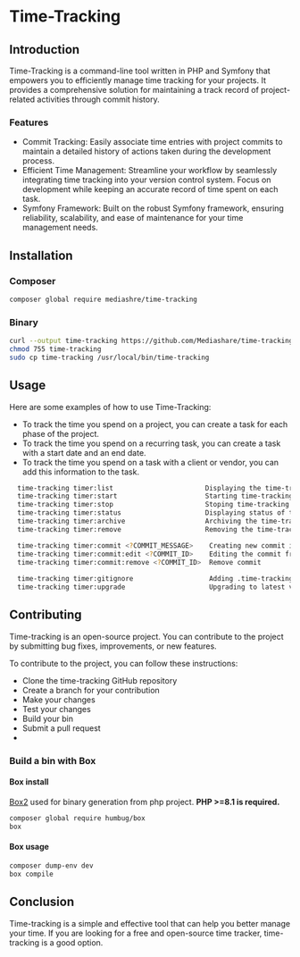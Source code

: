 # Time-Tracking
## Introduction
Time-Tracking is a command-line tool written in PHP and Symfony that empowers you to efficiently manage time tracking for your projects. It provides a comprehensive solution for maintaining a track record of project-related activities through commit history.
### Features
- Commit Tracking: Easily associate time entries with project commits to maintain a detailed history of actions taken during the development process.
- Efficient Time Management: Streamline your workflow by seamlessly integrating time tracking into your version control system. Focus on development while keeping an accurate record of time spent on each task.
- Symfony Framework: Built on the robust Symfony framework, ensuring reliability, scalability, and ease of maintenance for your time management needs.
## Installation
### Composer
```bash
composer global require mediashre/time-tracking
```
### Binary
```bash
curl --output time-tracking https://github.com/Mediashare/time-tracking/raw/master/time-tracking
chmod 755 time-tracking
sudo cp time-tracking /usr/local/bin/time-tracking
```
## Usage
Here are some examples of how to use Time-Tracking:
- To track the time you spend on a project, you can create a task for each phase of the project.
- To track the time you spend on a recurring task, you can create a task with a start date and an end date.
- To track the time you spend on a task with a client or vendor, you can add this information to the task.

```bash
  time-tracking timer:list                       Displaying the time-tracking list
  time-tracking timer:start                      Starting time-tracking step selected
  time-tracking timer:stop                       Stoping time-tracking step selected
  time-tracking timer:status                     Displaying status of time-tracking selected
  time-tracking timer:archive                    Archiving the time-tracking selected
  time-tracking timer:remove                     Removing the time-tracking selected

  time-tracking timer:commit <?COMMIT_MESSAGE>    Creating new commit into time-tracking selected
  time-tracking timer:commit:edit <?COMMIT_ID>    Editing the commit from time-tracking selected
  time-tracking timer:commit:remove <?COMMIT_ID>  Remove commit
  
  time-tracking timer:gitignore                   Adding .time-tracking rule into .gitgnore
  time-tracking timer:upgrade                     Upgrading to latest version of Time-Tracking
```
## Contributing
Time-tracking is an open-source project. You can contribute to the project by submitting bug fixes, improvements, or new features.

To contribute to the project, you can follow these instructions:
- Clone the time-tracking GitHub repository
- Create a branch for your contribution
- Make your changes
- Test your changes
- Build your bin
- Submit a pull request
- 
### Build a bin with Box
#### Box install
[Box2](https://github.com/box-project/box) used for binary generation from php project. **PHP >=8.1 is required.**
```bash
composer global require humbug/box
box
```
#### Box usage
```bash
composer dump-env dev
box compile
```
## Conclusion
Time-tracking is a simple and effective tool that can help you better manage your time. If you are looking for a free and open-source time tracker, time-tracking is a good option.